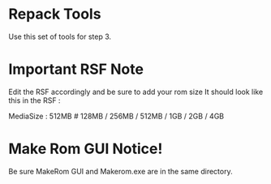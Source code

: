 # Repack Tools
Use this set of tools for step 3.

# Important RSF Note
Edit the RSF accordingly and be sure to add your rom size
It should look like this in the RSF :
 
 MediaSize               : 512MB # 128MB / 256MB / 512MB / 1GB / 2GB / 4GB

# Make Rom GUI Notice!
Be sure MakeRom GUI and Makerom.exe are in the same directory.

